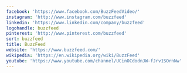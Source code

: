```yaml
---
facebook: 'https://www.facebook.com/BuzzFeedVideo/'
instagram: 'http://www.instagram.com/buzzfeed'
linkedin: 'https://www.linkedin.com/company/buzzfeed'
logohandle: buzzfeed
pinterest: 'http://www.pinterest.com/buzzfeed'
sort: buzzfeed
title: BuzzFeed
website: 'https://www.buzzfeed.com/'
wikipedia: 'https://en.wikipedia.org/wiki/BuzzFeed'
youtube: 'https://www.youtube.com/channel/UCinOCdodnJW-fJrv1SOrnNw'
---
```

